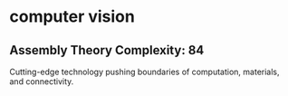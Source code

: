 # computer vision

## Assembly Theory Complexity: 84
Cutting-edge technology pushing boundaries of computation, materials, and connectivity.
